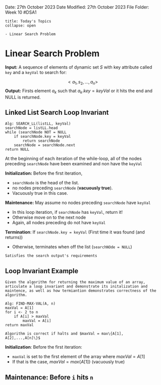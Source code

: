 Date: 27th October 2023
Date Modified: 27th October 2023
File Folder: Week 10
#DSA1

```ad-abstract
title: Today's Topics
collapse: open

- Linear Search Problem

```

# Linear Search Problem

**Input:** A sequence of elements of dynamic set $S$ with key attribute called `key` and a `keyVal` to search for:

$$< a_1, s_2,..., a_n>$$
**Output:** Firsts element $a_k$ such that $a_k.key = keyVal$ or it hits the end and NULL is returned.

## Linked List Search Loop Invariant

```
Alg: SEARCH_LL(listLL, keyVal)
searchNode = listLL.head
while (searchNode NOT = NULL
	if searchNode.key = keyVal
		return searchNode
	searchNode = searchNode.next
return NULL
```

At the beginning of each iteration of the while-loop, all of the nodes preceding `searchNode` have been examined and non have the `keyVal`

**Initialization:** Before the first iteration,
- `searchNode` is the head of the list.
- no nodes preceding `searchNode` (**vacuously true**).
- Vacuously true in this case. 

**Maintenance:** May assume no nodes preceding `searchNode` have `keyVal`
- In this loop iteration, if `searchNode` has `keyVal`, return it!
- Otherwise move on to the next node
- Again, all nodes preceding do not have `keyVal`

**Termination**: If `searchNode.key = keyVal` (First time it was found (and returns))
- Otherwise, terminates when off the list (`searchNOde = NULL`)

```ad-important
Satisfies the search output's requirements
```

## Loop Invariant Example

```ad-question
Given the algorithm for returning the maximum value of an array, articulate a loop invariant and demonstrate its initalization and maintence, as well as how termiantion demonstrates correctness of the algorithm.
```

```
Alg: FIND-MAX-VAL(A, n)
maxVal = A[1]
for i <- 2 to n
	if A[i] > maxVal
		maxVal = A[i]
return maxVal
```

```ad-note
Algorithm is correct if halts and $maxVal = max\{A[1], A[2],...,A[n]\}$
```

**Initialization**: Before the first iteration:
- `maxVal` is set to the first element of the array where $maxVal = A[1]$
- If that is the case, $maxVal = max\{A[1]\}$ (vacuously true)

**Maintenance**: Before `i` hits `n`
- 
